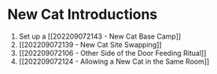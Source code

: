 # New Cat Introductions

1. Set up a [[202209072143 - New Cat Base Camp]]
2. [[202209072139 - New Cat Site Swapping]]
3. [[202209072106 - Other Side of the Door Feeding Ritual]]
4. [[202209072124 - Allowing a New Cat in the Same Room]]